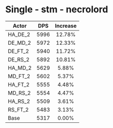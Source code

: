 # Single - stm - necrolord
| Actor | DPS | Increase |
|---|:---:|:---:|
|HA_DE_2|5996|12.78%|
|DE_MD_2|5972|12.33%|
|DE_FT_2|5940|11.72%|
|DE_RS_2|5892|10.81%|
|HA_MD_2|5629|5.88%|
|MD_FT_2|5602|5.37%|
|HA_FT_2|5555|4.48%|
|MD_RS_2|5554|4.47%|
|HA_RS_2|5509|3.61%|
|RS_FT_2|5483|3.13%|
|Base|5317|0.00%|
